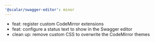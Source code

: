 ```yaml
---
'@scalar/swagger-editor': minor
---
```


* feat: register custom CodeMirror extensions
* feat: configure a status text to show in the Swagger editor
* clean up: remove custom CSS to overwrite the CodeMirror themes